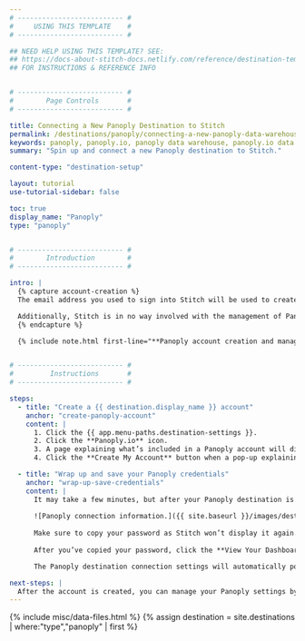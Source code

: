 ```yaml
---
# -------------------------- #
#     USING THIS TEMPLATE    #
# -------------------------- #

## NEED HELP USING THIS TEMPLATE? SEE:
## https://docs-about-stitch-docs.netlify.com/reference/destination-templates/destination-setup/
## FOR INSTRUCTIONS & REFERENCE INFO


# -------------------------- #
#        Page Controls       #
# -------------------------- #

title: Connecting a New Panoply Destination to Stitch
permalink: /destinations/panoply/connecting-a-new-panoply-data-warehouse-to-stitch
keywords: panoply, panoply.io, panoply data warehouse, panoply.io data warehouse etl to redshift, redshift etl, panoply etl
summary: "Spin up and connect a new Panoply destination to Stitch."

content-type: "destination-setup"

layout: tutorial
use-tutorial-sidebar: false

toc: true
display_name: "Panoply"
type: "panoply"


# -------------------------- #
#        Introduction        #
# -------------------------- #

intro: |
  {% capture account-creation %}
  The email address you used to sign into Stitch will be used to create your Panoply data warehouse.

  Additionally, Stitch is in no way involved with the management of Panoply data warehouses. If you have billing questions or need help regarding your Panoply destination, [reach out to Panoply]({{ destination.main-site }}){:target="new"}.
  {% endcapture %}

  {% include note.html first-line="**Panoply account creation and management**" content=account-creation %}


# -------------------------- #
#         Instructions       #
# -------------------------- #

steps:
  - title: "Create a {{ destination.display_name }} account"
    anchor: "create-panoply-account"
    content: |
      1. Click the {{ app.menu-paths.destination-settings }}.
      2. Click the **Panoply.io** icon.
      3. A page explaining what’s included in a Panoply account will display. Click the **Create an Account** button.
      4. Click the **Create My Account** button when a pop-up explaining the use of your email address displays.

  - title: "Wrap up and save your Panoply credentials"
    anchor: "wrap-up-save-credentials"
    content: |
      It may take a few minutes, but after your Panoply destination is successfully created, the Panoply connection info will display in Stitch:
      
      ![Panoply connection information.]({{ site.baseurl }}/images/destinations/panoply-connection-info.png)
      
      Make sure to copy your password as Stitch won’t display it again.
      
      After you’ve copied your password, click the **View Your Dashboard** button to wrap things up.

      The Panoply destination connection settings will automatically populate in the {{ app.page-names.dw-settings }} page. If you need to update the settings at any point, click the {{ app.menu-paths.destination-settings }}.

next-steps: |
  After the account is created, you can manage your Panoply settings by signing into [Panoply](https://www.panoply.io/){:target="new"}.
---
```

{% include misc/data-files.html %}
{% assign destination = site.destinations | where:"type","panoply" | first %}